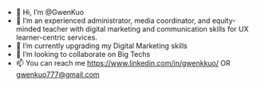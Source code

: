 - 👋 Hi, I’m @GwenKuo
- 👀 I’m an experienced administrator, media coordinator, and equity-minded teacher with digital marketing and communication skills for UX learner-centric services.
- 🌱 I’m currently upgrading my Digital Marketing skills 
- 💞️ I’m looking to collaborate on Big Techs
- 📫 You can reach me https://www.linkedin.com/in/gwenkkuo/ OR gwenkuo777@gmail.com

<!---
GwenKuo/GwenKuo is a ✨ special ✨ repository because its `README.md` (this file) appears on your GitHub profile.
You can click the Preview link to take a look at your changes.
--->
